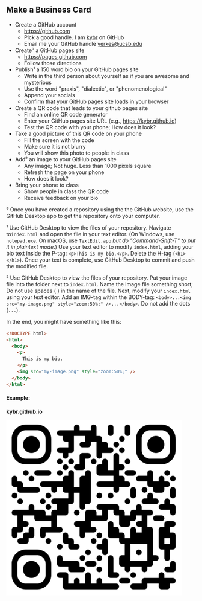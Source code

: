 ## Make a Business Card

- Create a GitHub account
  - <https://github.com>
  - Pick a good handle. I am [kybr](https://kybr.github.io) on GitHub
  - Email me your GitHub handle <yerkes@ucsb.edu>
- Create⁰ a GitHub pages site
  - <https://pages.github.com>
  - Follow those directions
- Publish¹ a 150 word bio on your GitHub pages site
  - Write in the third person about yourself as if you are awesome and mysterious
  - Use the word "praxis", "dialectic", or "phenomenological"
  - Append your socials
  - Confirm that your GitHub pages site loads in your browser
- Create a QR code that leads to your github pages site
  - Find an online QR code generator
  - Enter your GitHub pages site URL (e.g., <https://kybr.github.io>)
  - Test the QR code with your phone; How does it look?
- Take a good picture of this QR code on your phone
  - Fill the screen with the code
  - Make sure it is not blurry
  - You will show this photo to people in class
- Add² an image to your GitHub pages site
  - Any image; Not huge. Less than 1000 pixels square
  - Refresh the page on your phone
  - How does it look?
- Bring your phone to class
  - Show people in class the QR code
  - Receive feedback on your bio



⁰ Once you have created a repository using the the GitHub website, use the GitHub Desktop app to get the repository onto your computer. 

¹ Use GitHub Desktop to view the files of your repository. Navigate to`index.html` and open the file in your text editor. (On Windows, use `notepad.exe`. On macOS, use `TextEdit.app` _but do "Command-Shift-T" to put it in plaintext mode_.) Use your text editor to modify `index.html`, adding your bio text inside the P-tag: `<p>This is my bio.</p>`. Delete the H-tag (`<h1></h1>`). Once your text is complete, use GitHub Desktop to commit and push the modified file.

² Use GitHub Desktop to view the files of your repository. Put your image file into the folder next to `index.html`. Name the image file something short; Do not use spaces ( ) in the name of the file. Next, modify your `index.html` using your text editor. Add an IMG-tag within the BODY-tag: `<body>...<img src="my-image.png" style="zoom:50%;" />...</body>`. Do not add the dots (`...`).



In the end, you might have something like this:

```html
<!DOCTYPE html>
<html>
  <body>
    <p>
      This is my bio.
    </p>
    <img src="my-image.png" style="zoom:50%;" />
  </body>
</html>
```


#### Example:

**kybr.github.io**

<img src="../image/kybr.github.io.png" alt="kybr.github.io" style="zoom:50%;" />

